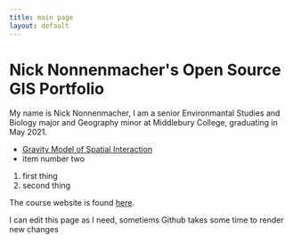 ```yaml
---
title: main page
layout: default
---
```


# Nick Nonnenmacher's Open Source GIS Portfolio
My name is Nick Nonnenmacher, I am a senior Environmantal Studies and Biology major and Geography minor at Middlebury College, graduating in May 2021. 

- [Gravity Model of Spatial Interaction](gravity/gravity.md)
- item number two

1. first thing
2. second thing

The course website is found [here](https://gis4dev.github.io).

I can edit this page as I need, sometiems Github takes some time to render new changes
